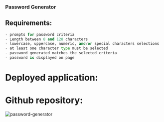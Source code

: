 ### Password Generator

## Requirements:
```python
- prompts for password criteria
- Length between 8 and 128 characters
- lowercase, uppercase, numeric, and/or special characters selections
- at least one character type must be selected
- password generated matches the selected criteria
- password is displayed on page
```
# Deployed application:
# Github repository:

![password-generator](https://user-images.githubusercontent.com/80734798/138678764-9855a8e8-a748-4d46-ad7c-db12428e7804.png)
